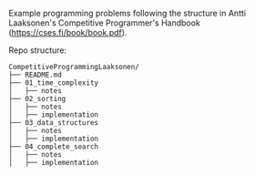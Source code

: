 Example programming problems following the structure in Antti Laaksonen's Competitive Programmer's Handbook (https://cses.fi/book/book.pdf).

Repo structure:

```
CompetitiveProgrammingLaaksonen/
├── README.md
├── 01_time_complexity
│   ├── notes
├── 02_sorting
│   ├── notes
│   ├── implementation
├── 03_data_structures
│   ├── notes
│   ├── implementation
├── 04_complete_search
│   ├── notes
│   ├── implementation
```
